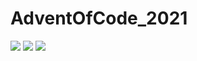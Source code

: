# AdventOfCode_2021

![](https://img.shields.io/badge/day%20📅-6-blue)  ![](https://img.shields.io/badge/stars%20⭐-11-yellow) ![](https://img.shields.io/badge/days%20completed-5-red)
